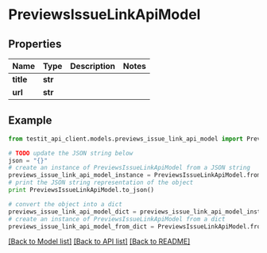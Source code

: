 # PreviewsIssueLinkApiModel


## Properties
Name | Type | Description | Notes
------------ | ------------- | ------------- | -------------
**title** | **str** |  | 
**url** | **str** |  | 

## Example

```python
from testit_api_client.models.previews_issue_link_api_model import PreviewsIssueLinkApiModel

# TODO update the JSON string below
json = "{}"
# create an instance of PreviewsIssueLinkApiModel from a JSON string
previews_issue_link_api_model_instance = PreviewsIssueLinkApiModel.from_json(json)
# print the JSON string representation of the object
print PreviewsIssueLinkApiModel.to_json()

# convert the object into a dict
previews_issue_link_api_model_dict = previews_issue_link_api_model_instance.to_dict()
# create an instance of PreviewsIssueLinkApiModel from a dict
previews_issue_link_api_model_from_dict = PreviewsIssueLinkApiModel.from_dict(previews_issue_link_api_model_dict)
```
[[Back to Model list]](../README.md#documentation-for-models) [[Back to API list]](../README.md#documentation-for-api-endpoints) [[Back to README]](../README.md)


